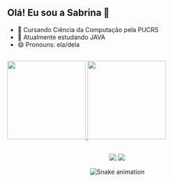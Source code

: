 ## Olá! Eu sou a Sabrina 👋

- 🎒 Cursando Ciência da Computação pela PUCRS
- 🌱 Atualmente estudando JAVA
- 😄 Pronouns: ela/dela
##

<div>
  <a href="https://github.com/sabrinavsouza">
  <img height="180em" src="https://github-readme-stats.vercel.app/api?username=sabrinavsouza&show_icons=true&theme=radical&include_all_commits=true&count_private=true"/>
  <img height="180em" src="https://github-readme-stats.vercel.app/api/top-langs/?username=sabrinavsouza&layout=compact&langs_count=7&theme=radical"/>

</div>
  
##
  
<div align="center">  
 <a href="https://www.linkedin.com/in/sabrinavelasque" target="_blank"><img src="https://img.shields.io/badge/-LinkedIn-%230077B5?style=for-the-badge&logo=linkedin&logoColor=white" target="_blank" rel="noopener noreferrer"></a> 
   <a href = "mailto:sabriina_souza@live.com"><img src="https://img.shields.io/badge/Microsoft_Outlook-0078D4?style=for-the-badge&logo=microsoft-outlook&logoColor=white" target="_blank" rel="noopener noreferrer"></a>
  
  ![Snake animation](https://github.com/sabrinavsouza/sabrinavsouza/blob/output/github-contribution-grid-snake.svg)
</div>

